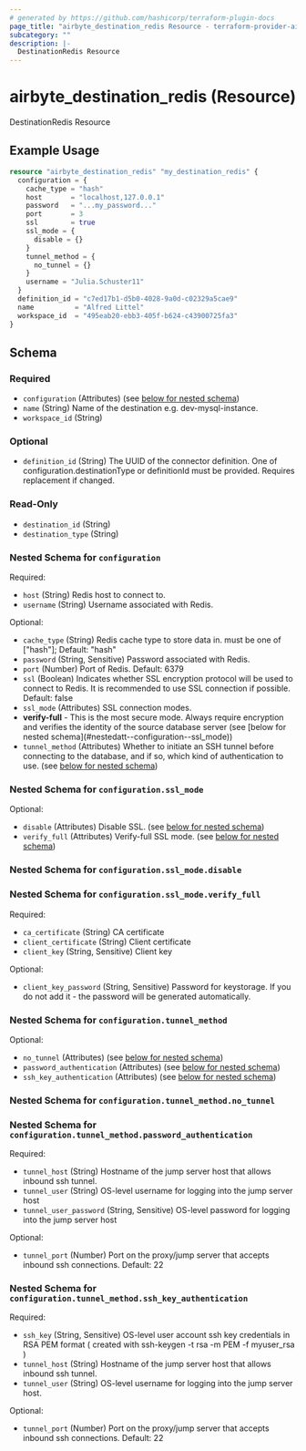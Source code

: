 ```yaml
---
# generated by https://github.com/hashicorp/terraform-plugin-docs
page_title: "airbyte_destination_redis Resource - terraform-provider-airbyte"
subcategory: ""
description: |-
  DestinationRedis Resource
---
```


# airbyte_destination_redis (Resource)

DestinationRedis Resource

## Example Usage

```terraform
resource "airbyte_destination_redis" "my_destination_redis" {
  configuration = {
    cache_type = "hash"
    host       = "localhost,127.0.0.1"
    password   = "...my_password..."
    port       = 3
    ssl        = true
    ssl_mode = {
      disable = {}
    }
    tunnel_method = {
      no_tunnel = {}
    }
    username = "Julia.Schuster11"
  }
  definition_id = "c7ed17b1-d5b0-4028-9a0d-c02329a5cae9"
  name          = "Alfred Littel"
  workspace_id  = "495eab20-ebb3-405f-b624-c43900725fa3"
}
```

<!-- schema generated by tfplugindocs -->
## Schema

### Required

- `configuration` (Attributes) (see [below for nested schema](#nestedatt--configuration))
- `name` (String) Name of the destination e.g. dev-mysql-instance.
- `workspace_id` (String)

### Optional

- `definition_id` (String) The UUID of the connector definition. One of configuration.destinationType or definitionId must be provided. Requires replacement if changed.

### Read-Only

- `destination_id` (String)
- `destination_type` (String)

<a id="nestedatt--configuration"></a>
### Nested Schema for `configuration`

Required:

- `host` (String) Redis host to connect to.
- `username` (String) Username associated with Redis.

Optional:

- `cache_type` (String) Redis cache type to store data in. must be one of ["hash"]; Default: "hash"
- `password` (String, Sensitive) Password associated with Redis.
- `port` (Number) Port of Redis. Default: 6379
- `ssl` (Boolean) Indicates whether SSL encryption protocol will be used to connect to Redis. It is recommended to use SSL connection if possible. Default: false
- `ssl_mode` (Attributes) SSL connection modes. 
  <li><b>verify-full</b> - This is the most secure mode. Always require encryption and verifies the identity of the source database server (see [below for nested schema](#nestedatt--configuration--ssl_mode))
- `tunnel_method` (Attributes) Whether to initiate an SSH tunnel before connecting to the database, and if so, which kind of authentication to use. (see [below for nested schema](#nestedatt--configuration--tunnel_method))

<a id="nestedatt--configuration--ssl_mode"></a>
### Nested Schema for `configuration.ssl_mode`

Optional:

- `disable` (Attributes) Disable SSL. (see [below for nested schema](#nestedatt--configuration--ssl_mode--disable))
- `verify_full` (Attributes) Verify-full SSL mode. (see [below for nested schema](#nestedatt--configuration--ssl_mode--verify_full))

<a id="nestedatt--configuration--ssl_mode--disable"></a>
### Nested Schema for `configuration.ssl_mode.disable`


<a id="nestedatt--configuration--ssl_mode--verify_full"></a>
### Nested Schema for `configuration.ssl_mode.verify_full`

Required:

- `ca_certificate` (String) CA certificate
- `client_certificate` (String) Client certificate
- `client_key` (String, Sensitive) Client key

Optional:

- `client_key_password` (String, Sensitive) Password for keystorage. If you do not add it - the password will be generated automatically.



<a id="nestedatt--configuration--tunnel_method"></a>
### Nested Schema for `configuration.tunnel_method`

Optional:

- `no_tunnel` (Attributes) (see [below for nested schema](#nestedatt--configuration--tunnel_method--no_tunnel))
- `password_authentication` (Attributes) (see [below for nested schema](#nestedatt--configuration--tunnel_method--password_authentication))
- `ssh_key_authentication` (Attributes) (see [below for nested schema](#nestedatt--configuration--tunnel_method--ssh_key_authentication))

<a id="nestedatt--configuration--tunnel_method--no_tunnel"></a>
### Nested Schema for `configuration.tunnel_method.no_tunnel`


<a id="nestedatt--configuration--tunnel_method--password_authentication"></a>
### Nested Schema for `configuration.tunnel_method.password_authentication`

Required:

- `tunnel_host` (String) Hostname of the jump server host that allows inbound ssh tunnel.
- `tunnel_user` (String) OS-level username for logging into the jump server host
- `tunnel_user_password` (String, Sensitive) OS-level password for logging into the jump server host

Optional:

- `tunnel_port` (Number) Port on the proxy/jump server that accepts inbound ssh connections. Default: 22


<a id="nestedatt--configuration--tunnel_method--ssh_key_authentication"></a>
### Nested Schema for `configuration.tunnel_method.ssh_key_authentication`

Required:

- `ssh_key` (String, Sensitive) OS-level user account ssh key credentials in RSA PEM format ( created with ssh-keygen -t rsa -m PEM -f myuser_rsa )
- `tunnel_host` (String) Hostname of the jump server host that allows inbound ssh tunnel.
- `tunnel_user` (String) OS-level username for logging into the jump server host.

Optional:

- `tunnel_port` (Number) Port on the proxy/jump server that accepts inbound ssh connections. Default: 22


